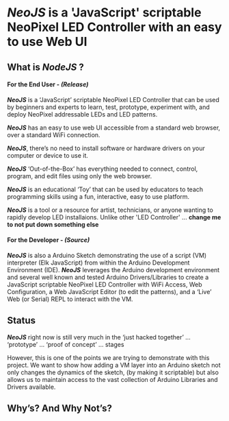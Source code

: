 # ***NeoJS*** is a 'JavaScript' scriptable NeoPixel LED Controller with an easy to use Web UI

## What is ***NodeJS*** ?

#### For the End User - *(Release)*
***NeoJS*** is a ‘JavaScript’ scriptable NeoPixel LED Controller that can be used by beginners and experts to learn, test, prototype, experiment with, and deploy NeoPixel addressable LEDs and LED patterns. 

***NeoJS*** has an easy to use web UI accessible from a standard web browser, over a standard WiFi connection.

***NeoJS***, there’s no need to install software or hardware drivers on your computer or device to use it.

***NeoJS*** ‘Out-of-the-Box’ has everything needed to connect, control, program, and edit files using only the web browser.

***NeoJS*** is an educational ‘Toy’ that can be used by educators to teach programming skills using a fun, interactive, easy to use platform. 

***NeoJS*** is a tool or a resource for artist, technicians, or anyone wanting to rapidly develop LED installaions. Unlike other 'LED Controller' ... **change me to not put down something else**
  
  
#### For the Developer - *(Source)*
***NeoJS*** is also a Arduino Sketch demonstrating the use of a script (VM) interpreter (Elk JavaScript) from within the Arduino Development Environment (IDE). ***NeoJS*** leverages the Arduino development environment and several well known and tested Arduino Drivers/Libraries to create a JavaScript scriptable NeoPixel LED Controller with WiFi Access, Web Configuration, a Web JavaScript Editor (to edit the patterns), and a ‘Live’ Web (or Serial) REPL to interact with the VM. 

## Status
***NeoJS*** right now is still very much in the ‘just hacked together’ … ‘prototype’ … ‘proof of concept’ … stages 

However, this is one of the points we are trying to demonstrate with this project. We want to show how adding a VM layer into an Arduino sketch not only changes the dynamics of the sketch, (by making it scriptable) but also allows us to maintain access to the vast collection of Arduino Libraries and Drivers available.

## Why’s? And Why Not’s?

